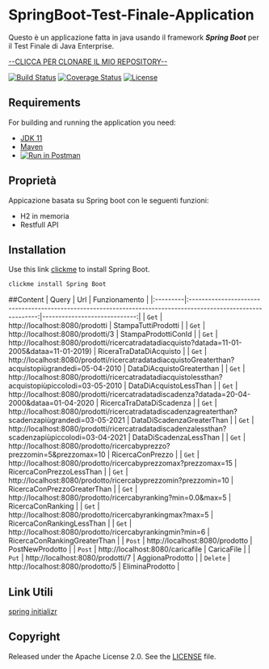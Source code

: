 # SpringBoot-Test-Finale-Application

Questo è un applicazione fatta in java usando il framework **_Spring Boot_** per il Test Finale di Java Enterprise.

[--CLICCA PER CLONARE IL MIO REPOSITORY--](https://github.com/nitinKumarAwasthi/SpringBootTestFinale)



[![Build Status](https://travis-ci.org/codecentric/springboot-sample-app.svg?branch=master)](https://travis-ci.org/codecentric/springboot-sample-app)
[![Coverage Status](https://coveralls.io/repos/github/codecentric/springboot-sample-app/badge.svg?branch=master)](https://coveralls.io/github/codecentric/springboot-sample-app?branch=master)
[![License](http://img.shields.io/:license-apache-blue.svg)](http://www.apache.org/licenses/LICENSE-2.0.html)

## Requirements

For building and running the application you need:

- [JDK 11](http://www.oracle.com/technetwork/java/javase/downloads/jdk8-downloads-2133151.html)
- [Maven ](https://maven.apache.org)
- [![Run in Postman](https://s3.amazonaws.com/postman-static/run-button.png)](https://app.getpostman.com/run-collection/5d9ae743a661a15d64bb)


## Proprietà
Appicazione basata su Spring boot con le seguenti funzioni:
- H2 in memoria
- Restfull API

## Installation

Use this link [clickme](https://spring.io/tools) to install Spring Boot.
```bash
clickme install Spring Boot
```

##Content
| Query    |                                                      Url                                                      |                Funzionamento |
|:---------|:-------------------------------------------------------------------------------------------------------------:|-----------------------------:|
| `Get`    |                                        http://localhost:8080/prodotti                                         |          StampaTuttiProdotti |
| `Get`    |                                       http://localhost:8080/prodotti/3                                        |          StampaProdottiConId |
| `Get`    | http://localhost:8080/prodotti/ricercatradatadiacquisto?datada=11-01-2005&dataa=11-01-2019) |      RiceraTraDataDiAcquisto |
| `Get`    |       http://localhost:8080/prodotti/ricercatradatadiacquistoGreaterthan?acquistopiùgrandedi=05-04-2010       |    DataDiAcquistoGreaterthan |
| `Get`    |        http://localhost:8080/prodotti/ricercatradatadiacquistolessthan?acquistopiùpiccolodi=03-05-2010        |       DataDiAcquistoLessThan |
| `Get`    |          http://localhost:8080/prodotti/ricercatradatadiscadenza?datada=20-04-2000&dataa=01-04-2020           |     RicercaTraDataDiScadenza |
| `Get`    |       http://localhost:8080/prodotti/ricercatradatadiscadenzagreaterthan?scadenzapiùgrandedi=03-05-2021       |    DataDiScadenzaGreaterThan |
| `Get`    |        http://localhost:8080/prodotti/ricercatradatadiscadenzalessthan?scadenzapiùpiccolodi=03-04-2021        |       DataDiScadenzaLessThan |
| `Get`    |                    http://localhost:8080/prodotto/ricercabyprezzo?prezzomin=5&prezzomax=10                    |             RicercaConPrezzo |
| `Get`    |                        http://localhost:8080/prodotto/ricercabyprezzomax?prezzomax=15                         |     RicercaConPrezzoLessThan |
| `Get`    |                        http://localhost:8080/prodotto/ricercabyprezzomin?prezzomin=10                         |  RicercaConPrezzoGreaterThan |
| `Get`    |                         http://localhost:8080/prodotto/ricercabyranking?min=0.0&max=5                         |            RicercaConRanking |
| `Get`    |                           http://localhost:8080/prodotto/ricercabyrankingmax?max=5                            |    RicercaConRankingLessThan |
| `Get`    |                           http://localhost:8080/prodotto/ricercabyrankingmin?min=6                            | RicercaConRankingGreaterThan |
| `Post`   |                                        http://localhost:8080/prodotto                                         |              PostNewProdotto |
| `Post`   |                                       http://localhost:8080/caricafile                                        |                   CaricaFile |
| `Put`    |                                       http://localhost:8080/prodotti/7                                        |              AggionaProdotto |
| `Delete` |                                       http://localhost:8080/prodotto/5                                        |              EliminaProdotto |

## Link Utili
[spring initializr](https://start.spring.io/)

## Copyright

Released under the Apache License 2.0. See the [LICENSE](https://github.com/codecentric/springboot-sample-app/blob/master/LICENSE) file.